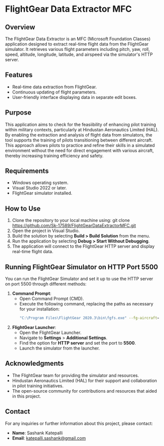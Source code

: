 # FlightGear Data Extractor MFC

## Overview
The FlightGear Data Extractor is an MFC (Microsoft Foundation Classes) application designed to extract real-time flight data from the FlightGear simulator. It retrieves various flight parameters including pitch, yaw, roll, speed, altitude, longitude, latitude, and airspeed via the simulator's HTTP server.

## Features
- Real-time data extraction from FlightGear.
- Continuous updating of flight parameters.
- User-friendly interface displaying data in separate edit boxes.

## Purpose
This application aims to check for the feasiibility of enhancing pilot training within military contexts, particularly at Hindustan Aeronautics Limited (HAL). By enabling the extraction and analysis of flight data from simulators, the tool supports the training of pilots transitioning between different aircraft. This approach allows pilots to practice and refine their skills in a simulated environment without the need for direct engagement with various aircraft, thereby increasing training efficiency and safety.

## Requirements
- Windows operating system.
- Visual Studio 2022 or later.
- FlightGear simulator installed.

## How to Use
1. Clone the repository to your local machine using:
git clone https://github.com/Sk-17589/FlightGearDataExtractorMFC.git
2. Open the project in Visual Studio.
3. Build the solution by selecting **Build > Build Solution** from the menu.
4. Run the application by selecting **Debug > Start Without Debugging**.
5. The application will connect to the FlightGear HTTP server and display real-time flight data.

## Running FlightGear Simulator on HTTP Port 5500
You can run the FlightGear Simulator and set it up to use the HTTP server on port 5500 through different methods:
1. **Command Prompt**: 
   - Open Command Prompt (CMD).
   - Execute the following command, replacing the paths as necessary for your installation:
     ```bash
     "C:\Program Files\FlightGear 2020.3\bin\fgfs.exe" --fg-aircraft="C:\Program Files\FlightGear 2020.3\data\Aircraft" --httpd=5500
     ```
2. **FlightGear Launcher**: 
   - Open the FlightGear Launcher.
   - Navigate to **Settings** > **Additional Settings**.
   - Find the option for **HTTP server** and set the port to **5500**.
   - Launch the simulator from the launcher.

## Acknowledgments
- The FlightGear team for providing the simulator and resources.
- Hindustan Aeronautics Limited (HAL) for their support and collaboration in pilot training initiatives.
- The open-source community for contributions and resources that aided in this project.

## Contact
For any inquiries or further information about this project, please contact:
- **Name**: Sashank Katepalli
- **Email**: katepalli.sashank@gmail.com
